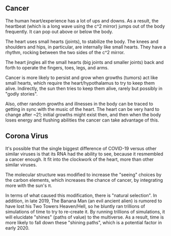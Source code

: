 ## Cancer

The human heart/experience has a lot of ups and downs. As a result, the heartbeat (which is a long wave using the c^2 mirror) jumps out of the body frequently. It can pop out above or below the body.

The heart uses small hearts (joints), to stabilize the body. The knees and shoulders and hips, in particular, are internally like small hearts. They have a rhythm, rocking between the two sides of the c^2 mirror.

The heart jingles all the small hearts (big joints and smaller joints) back and forth to operate the fingers, toes, legs, and arms.

Cancer is more likely to persist and grow when growths (tumors) act like small hearts, which require the heart/hypothalamus to try to keep them alive. Indirectly, the sun then tries to keep them alive, rarely but possibly in "godly stories".

Also, other random growths and illnesses in the body can be traced to getting in sync with the music of the heart. The heart can be very hard to change after ~21; initial growths might exist then, and then when the body loses energy and flushing abilities the cancer can take advantage of this.

## Corona Virus

It's possible that the single biggest difference of COVID-19 versus other similar viruses is that its RNA had the ability to see, because it resmembled a cancer enough. It fit into the clockwork of the heart, more than other similar viruses.

The molecular structure was modified to increase the "seeing" choices by the carbon elements, which increases the chance of cancer, by integrating more with the sun's π.

In terms of what caused this modification, there is "natural selection". In addition, in late 2019, The Banana Man (an evil ancient alien) is rumored to have lost his Two Towers Heaven/Hell, so he bluntly ran trillions of simulations of time to try to re-create it. By running trillions of simulations, it will elucidate "shines" (paths of value) to the multiverse. As a result, time is more likely to fall down these "shining paths", which is a potential factor in early 2020.